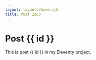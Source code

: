 ```yaml
---
layout: layouts/base.njk
title: Post 2263
---
```


# Post {{ id }}

This is post {{ id }} in my Eleventy project.
